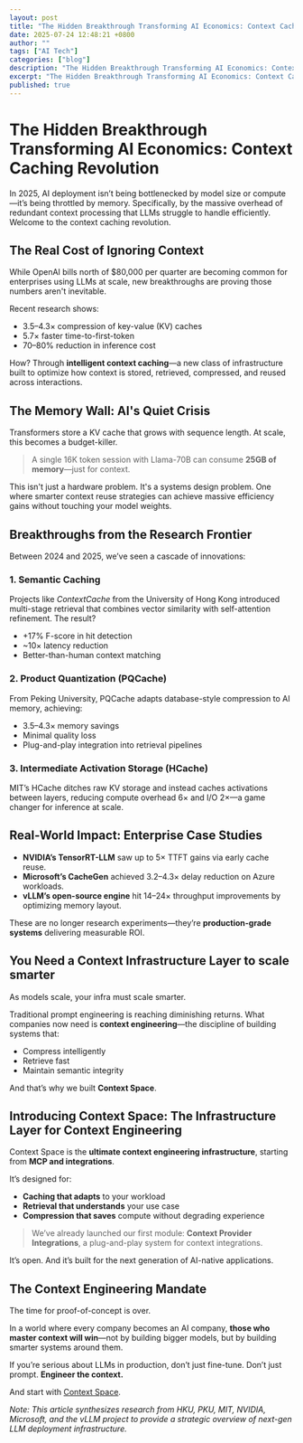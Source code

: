 ```yaml
---
layout: post
title: "The Hidden Breakthrough Transforming AI Economics: Context Caching Revolution"
date: 2025-07-24 12:48:21 +0800
author: ""
tags: ["AI Tech"]
categories: ["blog"]
description: "The Hidden Breakthrough Transforming AI Economics: Context Caching Revolution"
excerpt: "The Hidden Breakthrough Transforming AI Economics: Context Caching Revolution"
published: true
---
```


# The Hidden Breakthrough Transforming AI Economics: Context Caching Revolution

In 2025, AI deployment isn’t being bottlenecked by model size or compute—it’s being throttled by memory. Specifically, by the massive overhead of redundant context processing that LLMs struggle to handle efficiently. Welcome to the context caching revolution.

## The Real Cost of Ignoring Context

While OpenAI bills north of $80,000 per quarter are becoming common for enterprises using LLMs at scale, new breakthroughs are proving those numbers aren't inevitable.

Recent research shows:
- 3.5–4.3× compression of key-value (KV) caches
- 5.7× faster time-to-first-token
- 70–80% reduction in inference cost

How? Through **intelligent context caching**—a new class of infrastructure built to optimize how context is stored, retrieved, compressed, and reused across interactions.

## The Memory Wall: AI's Quiet Crisis

Transformers store a KV cache that grows with sequence length. At scale, this becomes a budget-killer.

> A single 16K token session with Llama-70B can consume **25GB of memory**—just for context.

This isn't just a hardware problem. It's a systems design problem. One where smarter context reuse strategies can achieve massive efficiency gains without touching your model weights.

## Breakthroughs from the Research Frontier

Between 2024 and 2025, we’ve seen a cascade of innovations:

### 1. **Semantic Caching**
Projects like *ContextCache* from the University of Hong Kong introduced multi-stage retrieval that combines vector similarity with self-attention refinement. The result?

- +17% F-score in hit detection
- ~10× latency reduction
- Better-than-human context matching

### 2. **Product Quantization (PQCache)**
From Peking University, PQCache adapts database-style compression to AI memory, achieving:

- 3.5–4.3× memory savings
- Minimal quality loss
- Plug-and-play integration into retrieval pipelines

### 3. **Intermediate Activation Storage (HCache)**
MIT’s HCache ditches raw KV storage and instead caches activations between layers, reducing compute overhead 6× and I/O 2×—a game changer for inference at scale.

## Real-World Impact: Enterprise Case Studies

- **NVIDIA’s TensorRT-LLM** saw up to 5× TTFT gains via early cache reuse.
- **Microsoft’s CacheGen** achieved 3.2–4.3× delay reduction on Azure workloads.
- **vLLM’s open-source engine** hit 14–24× throughput improvements by optimizing memory layout.

These are no longer research experiments—they’re **production-grade systems** delivering measurable ROI.

## You Need a Context Infrastructure Layer to scale smarter

As models scale, your infra must scale smarter.

Traditional prompt engineering is reaching diminishing returns. What companies now need is **context engineering**—the discipline of building systems that:

- Compress intelligently
- Retrieve fast
- Maintain semantic integrity

And that’s why we built **Context Space**.

## Introducing Context Space: The Infrastructure Layer for Context Engineering

Context Space is the **ultimate context engineering infrastructure**, starting from **MCP and integrations**.

It’s designed for:

- **Caching that adapts** to your workload
- **Retrieval that understands** your use case
- **Compression that saves** compute without degrading experience

> We’ve already launched our first module: **Context Provider Integrations**, a plug-and-play system for context integrations.

It’s open. And it’s built for the next generation of AI-native applications.

## The Context Engineering Mandate

The time for proof-of-concept is over.

In a world where every company becomes an AI company, **those who master context will win**—not by building bigger models, but by building smarter systems around them.

If you’re serious about LLMs in production, don’t just fine-tune. Don’t just prompt. **Engineer the context.**

And start with [Context Space](https://github.com/context-space/context-space).

*Note: This article synthesizes research from HKU, PKU, MIT, NVIDIA, Microsoft, and the vLLM project to provide a strategic overview of next-gen LLM deployment infrastructure.*
